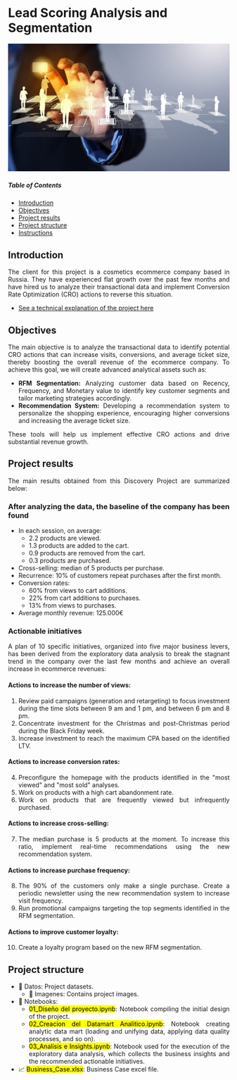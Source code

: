 # Lead Scoring Analysis and Segmentation

![featured](https://github.com/pabloelt/lead-scoring-analysis-and-segmentation//blob/main/00_Imagenes/featured.jpg?raw=true)

##### Table of Contents 
* [Introduction](#introduction)
* [Objectives](#objectives)
* [Project results](#project-results)
* [Project structure](#project-structure)
* [Instructions](#instructions)

<div align="justify">
 
## Introduction

The client for this project is a cosmetics ecommerce company based in Russia. They have experienced flat growth over the past few months and have hired us to analyze their transactional data and implement Conversion Rate Optimization (CRO) actions to reverse this situation.

 * [See a technical explanation of the project here](https://pabloelt.github.io/project/project3/)

## Objectives

The main objective is to analyze the transactional data to identify potential CRO actions that can increase visits, conversions, and average ticket size, thereby boosting the overall revenue of the ecommerce company. To achieve this goal, we will create advanced analytical assets such as:

* **RFM Segmentation:** Analyzing customer data based on Recency, Frequency, and Monetary value to identify key customer segments and tailor marketing strategies accordingly.
* **Recommendation System:** Developing a recommendation system to personalize the shopping experience, encouraging higher conversions and increasing the average ticket size.

These tools will help us implement effective CRO actions and drive substantial revenue growth.

## Project results

The main results obtained from this Discovery Project are summarized below:

### After analyzing the data, the baseline of the company has been found

* In each session, on average:
  * 2.2 products are viewed.
  * 1.3 products are added to the cart.
  * 0.9 products are removed from the cart.
  * 0.3 products are purchased.
* Cross-selling: median of 5 products per purchase.
* Recurrence: 10% of customers repeat purchases after the first month.
* Conversion rates:
  * 60% from views to cart additions.
  * 22% from cart additions to purchases.
  * 13% from views to purchases.
* Average monthly revenue: 125.000€

### Actionable initiatives

A plan of 10 specific initiatives, organized into five major business levers, has been derived from the exploratory data analysis to break the stagnant trend in the company over the last few months and achieve an overall increase in ecommerce revenues:

#### Actions to increase the number of views:

1. Review paid campaigns (generation and retargeting) to focus investment during the time slots between 9 am and 1 pm, and between 6 pm and 8 pm.
2. Concentrate investment for the Christmas and post-Christmas period during the Black Friday week.
3. Increase investment to reach the maximum CPA based on the identified LTV.

#### Actions to increase conversion rates:

4. Preconfigure the homepage with the products identified in the "most viewed" and "most sold" analyses.
5. Work on products with a high cart abandonment rate.
6. Work on products that are frequently viewed but infrequently purchased.

#### Actions to increase cross-selling:

 7. The median purchase is 5 products at the moment. To increase this ratio, implement real-time recommendations using the new recommendation system.

#### Actions to increase purchase frequency:

8. The 90% of the customers only make a single purchase. Create a periodic newsletter using the new recommendation system to increase visit frequency.
9. Run promotional campaigns targeting the top segments identified in the RFM segmentation.

#### Actions to improve customer loyalty:

10. Create a loyalty program based on the new RFM segmentation.

## Project structure

* 📁 Datos: Project datasets.
  * 📁 Imagenes: Contains project images.
* 📁 Notebooks:
  * <mark>01_Diseño del proyecto.ipynb</mark>: Notebook compiling the initial design of the project.
  * <mark>02_Creacion del Datamart Analitico.ipynb</mark>: Notebook creating analytic data mart (loading and unifying data, applying data quality processes, and so on).
  * <mark>03_Analisis e Insights.ipynb</mark>: Notebook used for the execution of the exploratory data analysis, which collects the business insights and the recommended actionable initiatives.
* 📈 <mark>Business_Case.xlsx</mark>: Business Case excel file.

